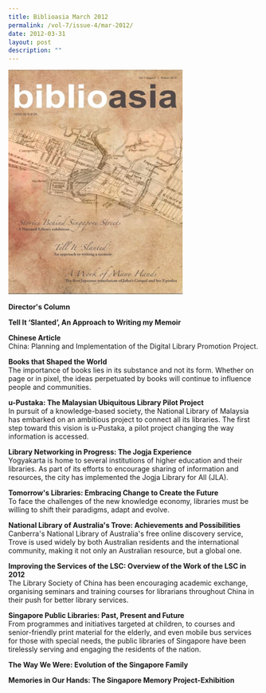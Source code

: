```yaml
---
title: Biblioasia March 2012
permalink: /vol-7/issue-4/mar-2012/
date: 2012-03-31
layout: post
description: ""
---
```

<img style="width: 350px; height: 450px;" src="/images/vol-7-issue-4/A1.JPG">

**Director's Column**

**Tell It ‘Slanted’, An Approach to Writing my Memoir**<br>

**Chinese Article**<br>
China: Planning and Implementation of the Digital Library Promotion Project.

**Books that Shaped the World**<br>
The importance of books lies in its substance and not its form. Whether on page or in pixel, the ideas perpetuated by books will continue to influence people and communities.

**u-Pustaka: The Malaysian Ubiquitous Library Pilot Project**<br>
In pursuit of a knowledge-based society, the National Library of Malaysia has embarked on an ambitious project to connect all its libraries. The first step toward this vision is u-Pustaka, a pilot project changing the way information is accessed. 

**Library Networking in Progress: The Jogja Experience**<br>
Yogyakarta is home to several institutions of higher education and their libraries. As part of its efforts to encourage sharing of information and resources, the city has implemented the Jogja Library for All (JLA).

**Tomorrow's Libraries: Embracing Change to Create the Future**<br>
To face the challenges of the new knowledge economy, libraries must be willing to shift their paradigms, adapt and evolve. 

**National Library of Australia's Trove: Achievements and Possibilities**<br>
Canberra's National Library of Australia's free online discovery service, Trove is used widely by both Australian residents and the international community, making it not only an Australian resource, but a global one. 

**Improving the Services of the LSC: Overview of the Work of the LSC in 2012**<br>
The Library Society of China has been encouraging academic exchange, organising seminars and training courses for librarians throughout China in their push for better library services.

**Singapore Public Libraries: Past, Present and Future**<br>
From programmes and initiatives targeted at children, to courses and senior-friendly print material for the elderly, and even mobile bus services for those with special needs, the public libraries of Singapore have been tirelessly serving and engaging the residents of the nation.

**The Way We Were: Evolution of the Singapore Family**<br>

**Memories in Our Hands: The Singapore Memory Project-Exhibition**<br>